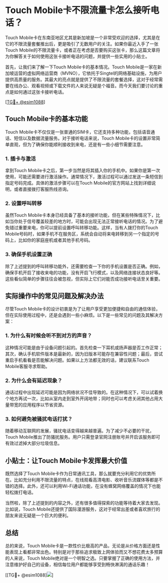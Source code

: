 # Touch Mobile卡不限流量卡怎么接听电话？

Touch Mobile卡在东南亚地区尤其是新加坡是一个非常受欢迎的选择，尤其是在它的不限流量套餐推出后，更是吸引了无数用户的关注。如果你最近入手了一张Touch Mobile的不限流量卡，或者正在考虑是否要购买这张卡，那么这篇文章将为你解答关于如何使用这张卡接听电话的问题，并提供一些实用的小贴士。

首先，让我们来了解一下Touch Mobile卡的基本情况。Touch Mobile是一家在新加坡运营的虚拟网络运营商（MVNO），它依托于Singtel的网络基础设施，为用户提供高质量的服务。其最大的亮点就是提供了不限流量的套餐选择，这对于经常需要在线办公、观看视频或下载文件的人来说无疑是个福音。而今天我们要讨论的重点是如何通过这张卡接听电话。

[[TG💪+ @esim1088](https://t.me/s/esim1088)]

## Touch Mobile卡的基本功能

Touch Mobile卡不仅仅是一张普通的SIM卡，它还支持多种功能，包括语音通话、短信以及数据流量服务。对于接听电话来说，Touch Mobile卡的设置非常简单直观，但为了确保你能顺利接收到来电，还是有一些小细节需要注意。

### 1. 插卡与激活

拿到Touch Mobile卡之后，第一步当然是将其插入你的手机中。如果你是第一次使用，可能还需要进行激活操作。通常情况下，激活过程可以通过发送一条短信到指定号码完成。具体的激活步骤可以在Touch Mobile的官方网站上找到详细说明，或者直接拨打客服热线咨询。

### 2. 设置呼叫转移

虽然Touch Mobile卡本身已经具备了基本的接听功能，但在某些特殊情况下，比如当你处于信号覆盖较差的地方时，可能会出现无法正常接听电话的情况。为了避免错过重要来电，你可以提前设置呼叫转移功能。这样，当有人拨打你的Touch Mobile号码时，如果手机不在服务区，系统会自动将来电转移到另一个指定的号码上，比如你的家庭座机或者其他手机号码。

### 3. 确保手机设置正确

除了上述提到的呼叫转移功能外，还需要检查一下你的手机设置是否正确。例如，确保手机开启了接收来电的功能，没有开启飞行模式，以及网络连接状态良好等。这些看似简单的步骤往往会被忽视，但实际上它们对能否成功接听电话至关重要。

## 实际操作中的常见问题及解决办法

尽管Touch Mobile卡的设计初衷是为了让用户享受更加便捷和自由的通信体验，但在实际使用过程中，还是会遇到一些小麻烦。以下是一些常见的问题及其解决方案：

### 1. 为什么有时候会听不到对方的声音？

这种情况可能是由于设备问题引起的。首先检查一下耳机或扬声器是否工作正常；其次，确认手机软件版本是最新的，因为旧版本可能存在兼容性问题；最后，尝试重启手机看看是否能解决问题。如果以上方法都无效的话，建议联系Touch Mobile客服寻求帮助。

### 2. 为什么会有延迟现象？

通话过程中出现延迟可能是因为网络状况不佳导致的。在这种情况下，可以试着换个地方再试一次，比如从室内走到室外开阔地带；同时也可以考虑关闭其他占用大量带宽的应用程序以节省资源。

### 3. 如何避免被骚扰电话打扰？

随着移动互联网的发展，骚扰电话变得越来越普遍。为了减少不必要的干扰，Touch Mobile推出了防骚扰服务。用户只需登录官网注册账号并开启该服务即可有效过滤掉大部分垃圾信息。

## 小贴士：让Touch Mobile卡发挥最大价值

既然选择了Touch Mobile卡作为日常通讯工具，那么就要充分利用它的优势所在。比如充分利用不限流量的特点，在线观看高清电影、收听音乐流媒体等都是不错的选择。此外，还可以利用Wi-Fi通话功能，在没有蜂窝网络覆盖的情况下也能轻松拨打电话。

当然啦，除了上述提到的内容之外，还有很多值得探索的功能等待着大家去发现。比如说，Touch Mobile还提供了国际漫游服务，这对于经常出差或者喜欢旅行的朋友来说无疑是一个巨大的便利。

## 总结

总的来说，Touch Mobile卡是一款性价比极高的产品，无论是从价格方面还是性能表现上看都非常出色。特别是对于那些追求极致上网体验而又不想花费太多预算的人来说，Touch Mobile绝对是一个明智之选。只要掌握了正确的使用方法，并注意维护好自己的设备，相信每位用户都能够享受到畅快淋漓的通话乐趣！

[[TG💪+ @esim1088]![](https://i.postimg.cc/4NQfJmqS/Snipaste-2025-05-13-00-14-12.png)]